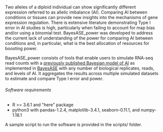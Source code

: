 Two alleles of a diploid individual can show significantly different expression
referred to as allelic imbalance (AI). Comparing AI between conditions or 
tissues can provide new insights into the mechanisms of gene expression 
regulation. There is extensive literature demonstrating Type I error in AI studies 
is high, particularly when failing to account for map bias and/or using a binomial 
test. BayesASE_power was developed to address the current lack of understanding 
of the power for comparing AI between conditions and, in particular, what is the 
best allocation of resources for boosting power.

BayesASE_power consists of tools that enable users to simulate RNA-seq read counts
with a [previously published Bayesian model of AI](https://www.g3journal.org/content/8/2/447.long) 
as implemented in [BayesASE](https://pypi.org/project/BayesASE/) with 
any number of biological replicates, reads, and levels of AI. It aggregates the 
results across multiple simulated datasets to estimate and compare Type I error and power.

###### Software requirements
<ul>
<li>R >= 3.6.1 and "here" package</li>
<li>python3 with pandas-1.2.4, matplotlib-3.4.1, seaborn-0.11.1, and numpy-1.18.1</li>
</ul>
A sample script to run the software is provided in the scripts/ folder. 
